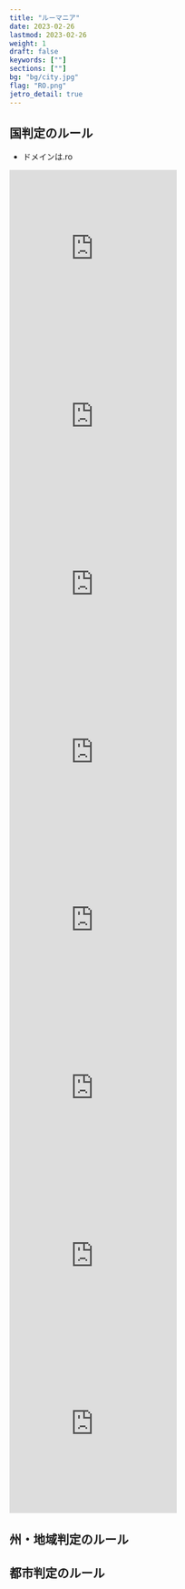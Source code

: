 ```yaml
---
title: "ルーマニア"
date: 2023-02-26
lastmod: 2023-02-26
weight: 1
draft: false
keywords: [""]
sections: [""]
bg: "bg/city.jpg"
flag: "RO.png"
jetro_detail: true
---
```


<div class="main-desciption country-description">
    <h2 class="section-title">国判定のルール</h2>
    <ul class="rule-list">
        <li>ドメインは<span class="quiz">.ro</span></li>
    </ul>
</div>

<div class="googlemap-if">
<iframe src="https://www.google.com/maps/embed?pb=!4v1680051740646!6m8!1m7!1sR0EKBpqFlHHHgIDpLz0xXw!2m2!1d46.36414880941727!2d25.80494860732655!3f336.9096727868545!4f-12.312411884499738!5f0.7820865974627469" width="295" height="295" style="border:0;" allowfullscreen="" loading="lazy" referrerpolicy="no-referrer-when-downgrade"></iframe>
<iframe src="https://www.google.com/maps/embed?pb=!4v1680052327712!6m8!1m7!1sX3qUJE4jDO6wauKKTvKvfw!2m2!1d45.90372033772442!2d22.7911541946363!3f58.16509537206749!4f-8.536626361255415!5f0.7820865974627469" width="295" height="295" style="border:0;" allowfullscreen="" loading="lazy" referrerpolicy="no-referrer-when-downgrade"></iframe>
<iframe src="https://www.google.com/maps/embed?pb=!4v1680052230352!6m8!1m7!1sJQWSUM5qIzCkYfvyW4aAFw!2m2!1d45.43029731664291!2d21.33860671505272!3f198.95266563456434!4f-8.491465437613158!5f3.325193203789971" width="295" height="295" style="border:0;" allowfullscreen="" loading="lazy" referrerpolicy="no-referrer-when-downgrade"></iframe>
<iframe src="https://www.google.com/maps/embed?pb=!4v1680051843421!6m8!1m7!1sktrrpFQaqy8d2D373hZbDQ!2m2!1d44.33371380282227!2d23.75018221923593!3f47.377635133533126!4f-17.754582312025377!5f1.9681746662166355" width="295" height="295" style="border:0;" allowfullscreen="" loading="lazy" referrerpolicy="no-referrer-when-downgrade"></iframe>
<iframe src="https://www.google.com/maps/embed?pb=!4v1680051957207!6m8!1m7!1sk72UW232R_URq-T1mH85tA!2m2!1d44.33395745364584!2d23.75353429641478!3f242.5296220229377!4f-2.897244409720969!5f2.863979180473083" width="295" height="295" style="border:0;" allowfullscreen="" loading="lazy" referrerpolicy="no-referrer-when-downgrade"></iframe>
<iframe src="https://www.google.com/maps/embed?pb=!4v1680051438270!6m8!1m7!1s4_7kQuBhyfEEG7BznIft6Q!2m2!1d45.88085156064941!2d22.89981798653933!3f144.9763646333456!4f-6.68659487612922!5f3.325193203789971" width="295" height="295" style="border:0;" allowfullscreen="" loading="lazy" referrerpolicy="no-referrer-when-downgrade"></iframe>
<iframe src="https://www.google.com/maps/embed?pb=!4v1680051447038!6m8!1m7!1svSOBBuZXnvdH0puh5_Qavg!2m2!1d44.93314588924603!2d25.44168581406661!3f328.96174292152114!4f-14.195513926734108!5f3.080649303486044" width="295" height="295" style="border:0;" allowfullscreen="" loading="lazy" referrerpolicy="no-referrer-when-downgrade"></iframe>
<iframe src="https://www.google.com/maps/embed?pb=!4v1680051820686!6m8!1m7!1sZ54VOKNp_U5NgbySWVZtQQ!2m2!1d44.33370267115343!2d23.75005123301861!3f345.2531907157949!4f-18.198736183769995!5f3.3211969354371154" width="295" height="295" style="border:0;" allowfullscreen="" loading="lazy" referrerpolicy="no-referrer-when-downgrade"></iframe>

</div>

<div class="main-desciption area-description">
    <h2 class="section-title">州・地域判定のルール</h2>
    <ul class="rule-list">
    </ul>
</div>

<div class="googlemap-if">
</div>

<div class="main-desciption city-description">
    <h2 class="section-title">都市判定のルール</h2>
    <ul class="rule-list">
    </ul>
</div>

<div class="googlemap-if">
</div>
